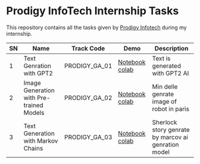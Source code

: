 # Prodigy InfoTech Internship Tasks

This repository contains all the tasks given by [Prodigy Infotech](https://prodigyinfotech.dev/) during my internship.

| SN  | Name                                    | Track Code    | Demo                                                  | Description                            |
| --- | --------------------------------------- | ------------- | ----------------------------------------------------- | -------------------------------------- |
| 1   | Text Genration with GPT2     | PRODIGY_GA_01 | [Notebook colab](https://colab.research.google.com/drive/1s1wBrdGTFWASsmLLioRSoyioo_GCTEov?usp=sharing)             | Text is generated with GPT2 AI               |
| 2   | Image Generation with Pre-trained Models  | PRODIGY_GA_02 | [Notebook colab](https://colab.research.google.com/drive/1QlCZTfvTw-9pCv4n5HUPTyuvL05xY3lP?usp=sharing)         | Min delle genrate image of robot in paris     |
| 3   | Text Generation with Markov Chains | PRODIGY_GA_03 | [Notebook colab](https://colab.research.google.com/drive/1CMiAMPMiZLOfwIikoTgVvqOvcXpMp_M2?usp=sharing) | Sherlock story genrate by marcov ai genration model              |


